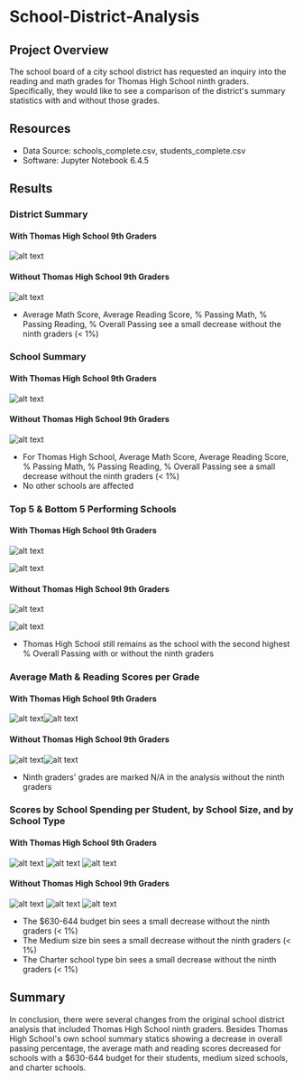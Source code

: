 # School-District-Analysis

## Project Overview
The school board of a city school district has requested an inquiry into the reading and math grades for Thomas High School ninth graders. Specifically, they would like to see a comparison of the district's summary statistics with and without those grades.

## Resources
- Data Source: schools_complete.csv, students_complete.csv
- Software: Jupyter Notebook 6.4.5

## Results

### District Summary
#### With Thomas High School 9th Graders
![alt text](https://github.com/thehatch4815162342/School_District_Analysis/blob/main/images/district_summary_1.png) 
#### Without Thomas High School 9th Graders
![alt text](https://github.com/thehatch4815162342/School_District_Analysis/blob/main/images/district_summary_2.png) 

- Average Math Score, Average Reading Score, % Passing Math, % Passing Reading, % Overall Passing see a small decrease without the ninth graders (< 1%)

### School Summary
#### With Thomas High School 9th Graders
![alt text](https://github.com/thehatch4815162342/School_District_Analysis/blob/main/images/school_summary_1.png) 
#### Without Thomas High School 9th Graders
![alt text](https://github.com/thehatch4815162342/School_District_Analysis/blob/main/images/school_summary_2.png)

- For Thomas High School, Average Math Score, Average Reading Score, % Passing Math, % Passing Reading, % Overall Passing see a small decrease without the ninth graders (< 1%)
- No other schools are affected

### Top 5 & Bottom 5 Performing Schools
#### With Thomas High School 9th Graders
![alt text](https://github.com/thehatch4815162342/School_District_Analysis/blob/main/images/top_5_1.png) 

![alt text](https://github.com/thehatch4815162342/School_District_Analysis/blob/main/images/bottom_5_1.png) 
#### Without Thomas High School 9th Graders
![alt text](https://github.com/thehatch4815162342/School_District_Analysis/blob/main/images/top_5_2.png) 

![alt text](https://github.com/thehatch4815162342/School_District_Analysis/blob/main/images/bottom_5_2.png) 

- Thomas High School still remains as the school with the second highest % Overall Passing with or without the ninth graders

### Average Math & Reading Scores per Grade
#### With Thomas High School 9th Graders
![alt text](https://github.com/thehatch4815162342/School_District_Analysis/blob/main/images/math_average_1.png)![alt text](https://github.com/thehatch4815162342/School_District_Analysis/blob/main/images/math_average_1.png)
#### Without Thomas High School 9th Graders
![alt text](https://github.com/thehatch4815162342/School_District_Analysis/blob/main/images/math_average_2.png)![alt text](https://github.com/thehatch4815162342/School_District_Analysis/blob/main/images/math_average_2.png)

- Ninth graders' grades are marked N/A in the analysis without the ninth graders

### Scores by School Spending per Student, by School Size, and by School Type
#### With Thomas High School 9th Graders
![alt text](https://github.com/thehatch4815162342/School_District_Analysis/blob/main/images/school_spending_1.png) 
![alt text](https://github.com/thehatch4815162342/School_District_Analysis/blob/main/images/school_size_1.png)
![alt text](https://github.com/thehatch4815162342/School_District_Analysis/blob/main/images/school_type_1.png)
#### Without Thomas High School 9th Graders
![alt text](https://github.com/thehatch4815162342/School_District_Analysis/blob/main/images/school_spending_2.png) 
![alt text](https://github.com/thehatch4815162342/School_District_Analysis/blob/main/images/school_size_2.png)
![alt text](https://github.com/thehatch4815162342/School_District_Analysis/blob/main/images/school_type_2.png)

- The $630-644 budget bin sees a small decrease without the ninth graders (< 1%)
- The Medium size bin sees a small decrease without the ninth graders (< 1%)
- The Charter school type bin sees a small decrease without the ninth graders (< 1%)

 
## Summary
In conclusion, there were several changes from the original school district analysis that included Thomas High School ninth graders. Besides Thomas High School's own school summary statics showing a decrease in overall passing percentage, the average math and reading scores decreased for schools with a $630-644 budget for their students, medium sized schools, and charter schools.



